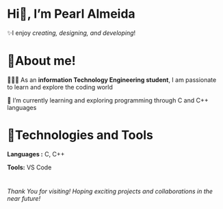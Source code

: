 # Hi👋, I’m **Pearl Almeida**

✨I enjoy *creating, designing, and developing*!

# 🍁About me!
👩🏻‍💻 As  an **information Technology Engineering student**, I am passionate to learn and explore the coding world 

🌱 I’m currently learning and exploring programming through C and C++ languages

# 🚀Technologies and Tools

**Languages :** C, C++

**Tools:** VS Code
#

*Thank You for visiting! Hoping exciting projects and collaborations in the near future!*



  

<!---
pearlalmeida17/pearlalmeida17 is a ✨ special ✨ repository because its `README.md` (this file) appears on your GitHub profile.
You can click the Preview link to take a look at your changes.
--->
